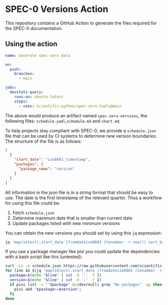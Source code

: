 # SPEC-0 Versions Action

This repository contains a GitHub Action to generate the files required for the SPEC-0 documentation.

## Using the action

```yaml
name: Generate spec-zero data

on:
  push:
    branches:
      - main

jobs:
  devstats-query:
    runs-on: ubuntu-latest
    steps:
      - uses: scientific-python/spec-zero-tools@main
```

The above would produce an artifact named `spec-zero-versions`, the following files: `schedule.yaml`,`schedule.md` and `chart.md`.

To help projects stay compliant with SPEC-0, we provide a `schedule.json` file that can be used by CI systems to determine new version boundaries.
The structure of the file is as follows:

```json
[
  {
    "start_date": "iso8601_timestamp",
    "packages": {
      "package_name": "version"
    }
  }
]
```

All information in the json file is in a string format that should be easy to use.
The date is the first timestamp of the relevant quarter.
Thus a workflow for using this file could be:

1. Fetch `schedule.json`
2. Determine maximum date that is smaller than current date
3. Update packages listed with new minimum versions

You can obtain the new versions you should set by using this `jq` expression:

```sh
jq 'map(select(.start_date |fromdateiso8601 |tonumber  < now))| sort_by("start_date") | reverse | .[0].packages ' schedule.json
```

If you use a package manager like pixi you could update the dependencies with a bash script like this (untested):

```sh
curl -Ls -o schedule.json https://raw.githubusercontent.com/scientific-python/specs/main/spec-0000/schedule.json
for line in $(jq 'map(select(.start_date |fromdateiso8601 |tonumber  < now))| sort_by("start_date") | reverse | .[0].packages | to_entries | map(.key + ":" + .value)[]' --raw-output schedule.json); do
  package=$(echo "$line" | cut -d ':' -f 1)
  version=$(echo "$line" | cut -d ':' -f 2)
  if pixi list -x "^$package" &>/dev/null| grep "No packages" -q; then
    pixi add "$package>=$version";
  fi
done
```
